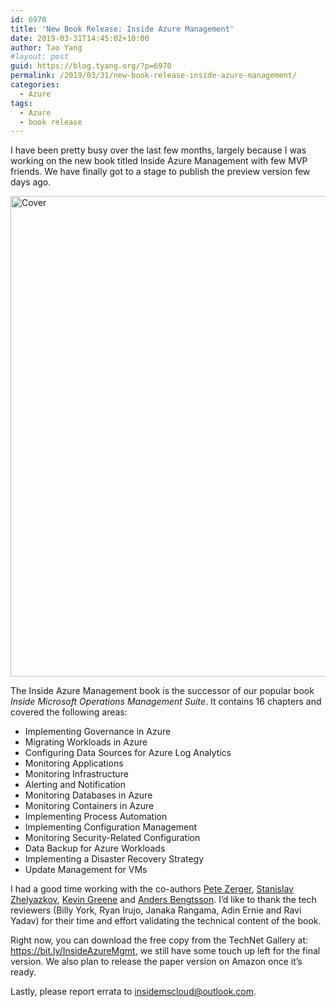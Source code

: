 ```yaml
---
id: 6970
title: 'New Book Release: Inside Azure Management'
date: 2019-03-31T14:45:02+10:00
author: Tao Yang
#layout: post
guid: https://blog.tyang.org/?p=6970
permalink: /2019/03/31/new-book-release-inside-azure-management/
categories:
  - Azure
tags:
  - Azure
  - book release
---
```

I have been pretty busy over the last few months, largely because I was working on the new book titled Inside Azure Management with few MVP friends. We have finally got to a stage to publish the preview version few days ago.

<a href="https://blog.tyang.org/wp-content/uploads/2019/03/Cover.jpg"><img width="600" height="769" title="Cover" style="background-image: none" alt="Cover" src="https://blog.tyang.org/wp-content/uploads/2019/03/Cover_thumb.jpg" border="0"></a>

The Inside Azure Management book is the successor of our popular book <em>Inside Microsoft Operations Management Suite</em>. It contains 16 chapters and covered the following areas:

* Implementing Governance in Azure
* Migrating Workloads in Azure
* Configuring Data Sources for Azure Log Analytics
* Monitoring Applications
* Monitoring Infrastructure
* Alerting and Notification
* Monitoring Databases in Azure
* Monitoring Containers in Azure
* Implementing Process Automation
* Implementing Configuration Management
* Monitoring Security-Related Configuration
* Data Backup for Azure Workloads
* Implementing a Disaster Recovery Strategy
* Update Management for VMs

I had a good time working with the co-authors <a href="https://twitter.com/pzerger" target="_blank" rel="noopener noreferrer">Pete Zerger</a>, <a href="https://twitter.com/StanZhelyazkov/" target="_blank" rel="noopener noreferrer">Stanislav Zhelyazkov</a>, <a href="https://twitter.com/kgreeneit" target="_blank" rel="noopener noreferrer">Kevin Greene</a> and <a href="http://contoso.se/blog/" target="_blank" rel="noopener noreferrer">Anders Bengtsson</a>. I’d like to thank the tech reviewers (Billy York, Ryan Irujo, Janaka Rangama, Adin Ernie and Ravi Yadav) for their time and effort validating the technical content of the book.

Right now, you can download the free copy from the TechNet Gallery at: <a href="https://bit.ly/InsideAzureMgmt">https://bit.ly/InsideAzureMgmt</a>, we still have some touch up left for the final version. We also plan to release the paper version on Amazon once it’s ready.

Lastly, please report errata to <a href="mailto:insidemscloud@outlook.com">insidemscloud@outlook.com</a>.